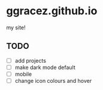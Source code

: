 # ggracez.github.io
my site!

## TODO
- [ ] add projects
- [ ] make dark mode default
- [ ] mobile
- [ ] change icon colours and hover
